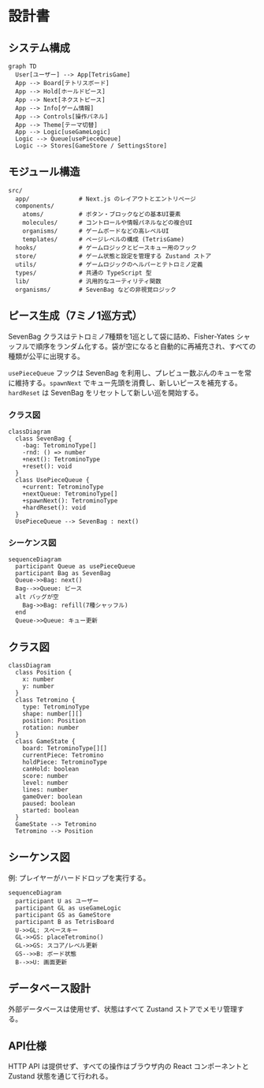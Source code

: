 # 設計書

## システム構成
```mermaid
graph TD
  User[ユーザー] --> App[TetrisGame]
  App --> Board[テトリスボード]
  App --> Hold[ホールドピース]
  App --> Next[ネクストピース]
  App --> Info[ゲーム情報]
  App --> Controls[操作パネル]
  App --> Theme[テーマ切替]
  App --> Logic[useGameLogic]
  Logic --> Queue[usePieceQueue]
  Logic --> Stores[GameStore / SettingsStore]
```

## モジュール構造
```
src/
  app/              # Next.js のレイアウトとエントリページ
  components/
    atoms/          # ボタン・ブロックなどの基本UI要素
    molecules/      # コントロールや情報パネルなどの複合UI
    organisms/      # ゲームボードなどの高レベルUI
    templates/      # ページレベルの構成 (TetrisGame)
  hooks/            # ゲームロジックとピースキュー用のフック
  store/            # ゲーム状態と設定を管理する Zustand ストア
  utils/            # ゲームロジックのヘルパーとテトロミノ定義
  types/            # 共通の TypeScript 型
  lib/              # 汎用的なユーティリティ関数
  organisms/        # SevenBag などの非視覚ロジック
```

## ピース生成（7ミノ1巡方式）
SevenBag クラスはテトロミノ7種類を1巡として袋に詰め、Fisher-Yates シャッフルで順序をランダム化する。袋が空になると自動的に再補充され、すべての種類が公平に出現する。

`usePieceQueue` フックは SevenBag を利用し、プレビュー数ぶんのキューを常に維持する。`spawnNext` でキュー先頭を消費し、新しいピースを補充する。`hardReset` は SevenBag をリセットして新しい巡を開始する。

### クラス図
```mermaid
classDiagram
  class SevenBag {
    -bag: TetrominoType[]
    -rnd: () => number
    +next(): TetrominoType
    +reset(): void
  }
  class UsePieceQueue {
    +current: TetrominoType
    +nextQueue: TetrominoType[]
    +spawnNext(): TetrominoType
    +hardReset(): void
  }
  UsePieceQueue --> SevenBag : next()
```

### シーケンス図
```mermaid
sequenceDiagram
  participant Queue as usePieceQueue
  participant Bag as SevenBag
  Queue->>Bag: next()
  Bag-->>Queue: ピース
  alt バッグが空
    Bag->>Bag: refill(7種シャッフル)
  end
  Queue->>Queue: キュー更新
```

## クラス図
```mermaid
classDiagram
  class Position {
    x: number
    y: number
  }
  class Tetromino {
    type: TetrominoType
    shape: number[][]
    position: Position
    rotation: number
  }
  class GameState {
    board: TetrominoType[][]
    currentPiece: Tetromino
    holdPiece: TetrominoType
    canHold: boolean
    score: number
    level: number
    lines: number
    gameOver: boolean
    paused: boolean
    started: boolean
  }
  GameState --> Tetromino
  Tetromino --> Position
```

## シーケンス図
例: プレイヤーがハードドロップを実行する。
```mermaid
sequenceDiagram
  participant U as ユーザー
  participant GL as useGameLogic
  participant GS as GameStore
  participant B as TetrisBoard
  U->>GL: スペースキー
  GL->>GS: placeTetromino()
  GL->>GS: スコア/レベル更新
  GS-->>B: ボード状態
  B-->>U: 画面更新
```

## データベース設計
外部データベースは使用せず、状態はすべて Zustand ストアでメモリ管理する。

## API仕様
HTTP API は提供せず、すべての操作はブラウザ内の React コンポーネントと Zustand 状態を通じて行われる。
